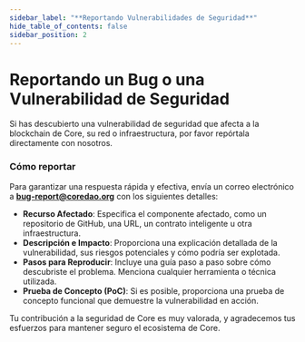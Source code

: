 ```yaml
---
sidebar_label: "**Reportando Vulnerabilidades de Seguridad**"
hide_table_of_contents: false
sidebar_position: 2
---
```


# Reportando un Bug o una Vulnerabilidad de Seguridad

Si has descubierto una vulnerabilidad de seguridad que afecta a la blockchain de Core, su red o infraestructura, por favor repórtala directamente con nosotros.

### Cómo reportar

Para garantizar una respuesta rápida y efectiva, envía un correo electrónico a **[bug-report@coredao.org](mailto:bug-report@coredao.org)** con los siguientes detalles:

- **Recurso Afectado**: Especifica el componente afectado, como un repositorio de GitHub, una URL, un contrato inteligente u otra infraestructura.
- **Descripción e Impacto**: Proporciona una explicación detallada de la vulnerabilidad, sus riesgos potenciales y cómo podría ser explotada.
- **Pasos para Reproducir**: Incluye una guía paso a paso sobre cómo descubriste el problema. Menciona cualquier herramienta o técnica utilizada.
- **Prueba de Concepto (PoC)**: Si es posible, proporciona una prueba de concepto funcional que demuestre la vulnerabilidad en acción.

Tu contribución a la seguridad de Core es muy valorada, y agradecemos tus esfuerzos para mantener seguro el ecosistema de Core.

